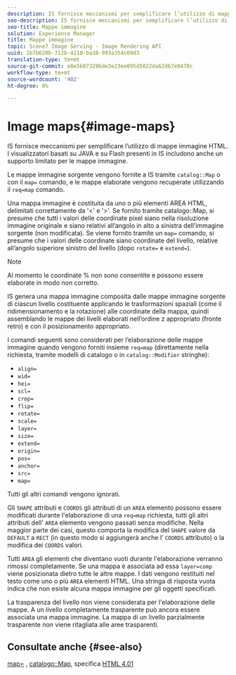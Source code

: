```yaml
---
description: IS fornisce meccanismi per semplificare l’utilizzo di mappe immagine HTML. I visualizzatori basati su JAVA e su Flash presenti in IS includono anche un supporto limitato per le mappe immagine.
seo-description: IS fornisce meccanismi per semplificare l’utilizzo di mappe immagine HTML. I visualizzatori basati su JAVA e su Flash presenti in IS includono anche un supporto limitato per le mappe immagine.
seo-title: Mappe immagine
solution: Experience Manager
title: Mappe immagine
topic: Scene7 Image Serving - Image Rendering API
uuid: 2b7b620b-712b-4110-ba38-993a354c09d3
translation-type: tm+mt
source-git-commit: e8e5b07329bde3e23ee095d5022da62d67e9478c
workflow-type: tm+mt
source-wordcount: '402'
ht-degree: 0%

---
```



# Image maps{#image-maps}

IS fornisce meccanismi per semplificare l’utilizzo di mappe immagine HTML. I visualizzatori basati su JAVA e su Flash presenti in IS includono anche un supporto limitato per le mappe immagine.

Le mappe immagine sorgente vengono fornite a IS tramite `catalog::Map` o con il `map=` comando, e le mappe elaborate vengono recuperate utilizzando il `req=map` comando.

Una mappa immagine è costituita da uno o più elementi AREA HTML, delimitati correttamente da &#39;&lt;&#39; e &#39;>&#39;. Se fornito tramite catalogo::Map, si presume che tutti i valori delle coordinate pixel siano nella risoluzione immagine originale e siano relativi all’angolo in alto a sinistra dell’immagine sorgente (non modificata). Se viene fornito tramite un `map=` comando, si presume che i valori delle coordinate siano coordinate del livello, relative all’angolo superiore sinistro del livello (dopo `rotate=` e `extend=`).

>[!NOTE]
>
>Al momento le coordinate % non sono consentite e possono essere elaborate in modo non corretto.

IS genera una mappa immagine composita dalle mappe immagine sorgente di ciascun livello costituente applicando le trasformazioni spaziali (come il ridimensionamento e la rotazione) alle coordinate della mappa, quindi assemblando le mappe dei livelli elaborati nell’ordine z appropriato (fronte retro) e con il posizionamento appropriato.

I comandi seguenti sono considerati per l’elaborazione delle mappe immagine quando vengono forniti insieme `req=map` (direttamente nella richiesta, tramite modelli di catalogo o in `catalog::Modifier` stringhe):

* `align=`
* `wid=`
* `hei=`
* `scl=`
* `crop=`
* `flip=`
* `rotate=`
* `scale=`
* `layer=`
* `size=`
* `extend=`
* `origin=`
* `pos=`
* `anchor=`
* `src=`
* `map=`

Tutti gli altri comandi vengono ignorati.

Gli `SHAPE` attributi e `COORDS` gli attributi di un `AREA` elemento possono essere modificati durante l&#39;elaborazione di una `req=map` richiesta, tutti gli altri attributi dell&#39; `AREA` elemento vengono passati senza modifiche. Nella maggior parte dei casi, questo comporta la modifica del `SHAPE` valore da `DEFAULT` a `RECT` (in questo modo si aggiungerà anche l’ `COORDS` attributo) o la modifica dei `COORDS` valori.

Tutti `AREA` gli elementi che diventano vuoti durante l&#39;elaborazione verranno rimossi completamente. Se una mappa è associata ad essa `layer=comp` viene posizionata dietro tutte le altre mappe. I dati vengono restituiti nel testo come uno o più `AREA` elementi HTML. Una stringa di risposta vuota indica che non esiste alcuna mappa immagine per gli oggetti specificati.

La trasparenza del livello non viene considerata per l&#39;elaborazione delle mappe. A un livello completamente trasparente può ancora essere associata una mappa immagine. La mappa di un livello parzialmente trasparente non viene ritagliata alle aree trasparenti.

## Consultate anche {#see-also}

[map=](../../../../../is-api/http-ref/image-serving-api-ref/c-http-protocol-reference/c-command-reference/r-map.md#reference-8f96545f196b4b7caa616e15c2363f06) , [catalogo::Map](/help/aem-is-ir-api/is-api/image-catalog/image-serving-api-ref/c-image-catalog-reference/c-image-svg-data-reference/c-image-data-reference/r-map-cat.md), specifica [HTML 4.01](http://www.w3.org/TR/html401/)
